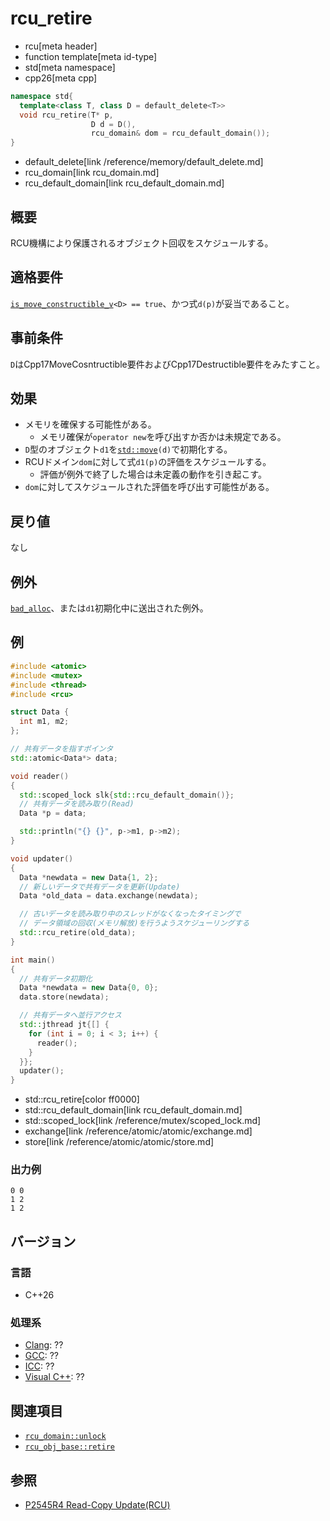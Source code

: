 # rcu_retire
* rcu[meta header]
* function template[meta id-type]
* std[meta namespace]
* cpp26[meta cpp]

```cpp
namespace std{
  template<class T, class D = default_delete<T>>
  void rcu_retire(T* p,
                  D d = D(),
                  rcu_domain& dom = rcu_default_domain());
}
```
* default_delete[link /reference/memory/default_delete.md]
* rcu_domain[link rcu_domain.md]
* rcu_default_domain[link rcu_default_domain.md]

## 概要
RCU機構により保護されるオブジェクト回収をスケジュールする。


## 適格要件
[`is_move_constructible_v`](/reference/type_traits/is_move_constructible.md)`<D> == true`、かつ式`d(p)`が妥当であること。


## 事前条件
`D`はCpp17MoveCosntructible要件およびCpp17Destructible要件をみたすこと。


## 効果
- メモリを確保する可能性がある。
    - メモリ確保が`operator new`を呼び出すか否かは未規定である。
- `D`型のオブジェクト`d1`を[`std::move`](/reference/utility/move.md)`(d)`で初期化する。
- RCUドメイン`dom`に対して式`d1(p)`の評価をスケジュールする。
    - 評価が例外で終了した場合は未定義の動作を引き起こす。
- `dom`に対してスケジュールされた評価を呼び出す可能性がある。


## 戻り値
なし


## 例外
[`bad_alloc`](/reference/new/bad_alloc.md)、または`d1`初期化中に送出された例外。


## 例
```cpp example
#include <atomic>
#include <mutex>
#include <thread>
#include <rcu>

struct Data {
  int m1, m2;
};

// 共有データを指すポインタ
std::atomic<Data*> data;

void reader()
{
  std::scoped_lock slk{std::rcu_default_domain()};
  // 共有データを読み取り(Read)
  Data *p = data;

  std::println("{} {}", p->m1, p->m2);
}

void updater()
{
  Data *newdata = new Data{1, 2};
  // 新しいデータで共有データを更新(Update)
  Data *old_data = data.exchange(newdata);

  // 古いデータを読み取り中のスレッドがなくなったタイミングで
  // データ領域の回収(メモリ解放)を行うようスケジューリングする
  std::rcu_retire(old_data);
}

int main()
{
  // 共有データ初期化
  Data *newdata = new Data{0, 0};
  data.store(newdata);

  // 共有データへ並行アクセス
  std::jthread jt{[] {
    for (int i = 0; i < 3; i++) {
      reader();
    }
  }};
  updater();
}
```
* std::rcu_retire[color ff0000]
* std::rcu_default_domain[link rcu_default_domain.md]
* std::scoped_lock[link /reference/mutex/scoped_lock.md]
* exchange[link /reference/atomic/atomic/exchange.md]
* store[link /reference/atomic/atomic/store.md]

### 出力例
```
0 0
1 2
1 2
```

## バージョン
### 言語
- C++26

### 処理系
- [Clang](/implementation.md#clang): ??
- [GCC](/implementation.md#gcc): ??
- [ICC](/implementation.md#icc): ??
- [Visual C++](/implementation.md#visual_cpp): ??


## 関連項目
- [`rcu_domain::unlock`](rcu_domain/unlock.md)
- [`rcu_obj_base::retire`](rcu_obj_base/retire.md)


## 参照
- [P2545R4 Read-Copy Update(RCU)](https://open-std.org/jtc1/sc22/wg21/docs/papers/2023/p2545r4.pdf)

